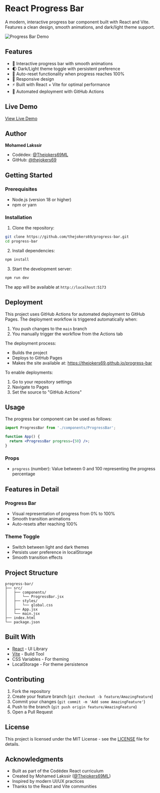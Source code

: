 # React Progress Bar

A modern, interactive progress bar component built with React and Vite. Features a clean design, smooth animations, and dark/light theme support.

![Progress Bar Demo](./src/assets/demo.gif)

## Features

- 🎯 Interactive progress bar with smooth animations
- 🌓 Dark/Light theme toggle with persistent preference
- 🔄 Auto-reset functionality when progress reaches 100%
- 📱 Responsive design
- ⚡ Built with React + Vite for optimal performance
- 🚀 Automated deployment with GitHub Actions

## Live Demo

[View Live Demo](https://thejokers69ml.github.io/progress-bar)

## Author

**Mohamed Lakssir**

- Codédex: [@Thejokers69ML](https://www.codedex.io/@Thejokers69ML)
- GitHub: [@thejokers69](https://github.com/thejokers69)

## Getting Started

### Prerequisites

- Node.js (version 18 or higher)
- npm or yarn

### Installation

1. Clone the repository:

```bash
git clone https://github.com/thejokers69/progress-bar.git
cd progress-bar
```

2. Install dependencies:

```bash
npm install
```

3. Start the development server:

```bash
npm run dev
```

The app will be available at `http://localhost:5173`

## Deployment

This project uses GitHub Actions for automated deployment to GitHub Pages. The deployment workflow is triggered automatically when:

1. You push changes to the `main` branch
2. You manually trigger the workflow from the Actions tab

The deployment process:

- Builds the project
- Deploys to GitHub Pages
- Makes the site available at: <https://thejokers69.github.io/progress-bar>

To enable deployments:

1. Go to your repository settings
2. Navigate to Pages
3. Set the source to "GitHub Actions"

## Usage

The progress bar component can be used as follows:

```jsx
import ProgressBar from './components/ProgressBar';

function App() {
  return <ProgressBar progress={50} />;
}
```

### Props

- `progress` (number): Value between 0 and 100 representing the progress percentage

## Features in Detail

### Progress Bar

- Visual representation of progress from 0% to 100%
- Smooth transition animations
- Auto-resets after reaching 100%

### Theme Toggle

- Switch between light and dark themes
- Persists user preference in localStorage
- Smooth transition effects

## Project Structure

```
progress-bar/
├── src/
│   ├── components/
│   │   └── ProgressBar.jsx
│   ├── styles/
│   │   └── global.css
│   ├── App.jsx
│   └── main.jsx
├── index.html
└── package.json
```

## Built With

- [React](https://reactjs.org/) - UI Library
- [Vite](https://vitejs.dev/) - Build Tool
- CSS Variables - For theming
- LocalStorage - For theme persistence

## Contributing

1. Fork the repository
2. Create your feature branch (`git checkout -b feature/AmazingFeature`)
3. Commit your changes (`git commit -m 'Add some AmazingFeature'`)
4. Push to the branch (`git push origin feature/AmazingFeature`)
5. Open a Pull Request

## License

This project is licensed under the MIT License - see the [LICENSE](LICENSE) file for details.

## Acknowledgments

- Built as part of the Codédex React curriculum
- Created by Mohamed Lakssir ([@Thejokers69ML](https://www.codedex.io/@Thejokers69ML))
- Inspired by modern UI/UX practices
- Thanks to the React and Vite communities
